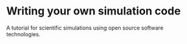 # Writing your own simulation code

A tutorial for scientific simulations using open source software technologies.
